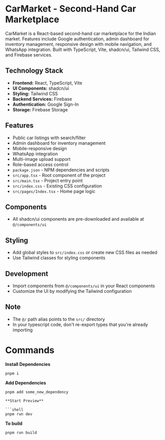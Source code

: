 # CarMarket - Second-Hand Car Marketplace

CarMarket is a React-based second-hand car marketplace for the Indian market. Features include Google authentication, admin dashboard for inventory management, responsive design with mobile navigation, and WhatsApp integration. Built with TypeScript, Vite, shadcn/ui, Tailwind CSS, and Firebase services.

## Technology Stack

- **Frontend:** React, TypeScript, Vite
- **UI Components:** shadcn/ui
- **Styling:** Tailwind CSS
- **Backend Services:** Firebase
- **Authentication:** Google Sign-In
- **Storage:** Firebase Storage

## Features

- Public car listings with search/filter
- Admin dashboard for inventory management
- Mobile-responsive design
- WhatsApp integration
- Multi-image upload support
- Role-based access control
- `package.json` - NPM dependencies and scripts
- `src/app.tsx` - Root component of the project
- `src/main.tsx` - Project entry point
- `src/index.css` - Existing CSS configuration
- `src/pages/Index.tsx` - Home page logic

## Components

- All shadcn/ui components are pre-downloaded and available at `@/components/ui`

## Styling

- Add global styles to `src/index.css` or create new CSS files as needed
- Use Tailwind classes for styling components

## Development

- Import components from `@/components/ui` in your React components
- Customize the UI by modifying the Tailwind configuration

## Note

- The `@/` path alias points to the `src/` directory
- In your typescript code, don't re-export types that you're already importing

# Commands

**Install Dependencies**

```shell
pnpm i
```

**Add Dependencies**

```shell
pnpm add some_new_dependency

**Start Preview**

```shell
pnpm run dev
```

**To build**

```shell
pnpm run build
```

